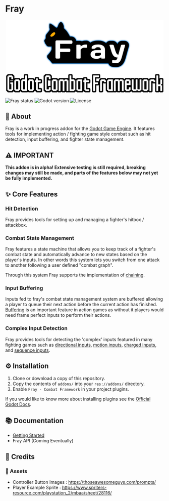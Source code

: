 # Fray

<p align="center">
  <a href="https://godotengine.org">
    <img src="docs/fray_banner.png" width="500" alt="Godot Engine logo">
  </a>
</p>


![Fray status](https://img.shields.io/badge/status-alpha-red) ![Godot version](https://img.shields.io/badge/godot-v3.4-blue)  ![License](https://img.shields.io/badge/license-MIT-informational)

## 📖 About

Fray is a work in progress addon for the [Godot Game Engine](https://godotengine.org). It features tools for implementing action / fighting game style combat such as hit detection, input buffering, and fighter state management.

## ⚠️ IMPORTANT

**This addon is in alpha! Extensive testing is still required, breaking changes may still be made, and parts of the features below may not yet be fully implemented.**

## ✨ Core Features

### Hit Detection

Fray provides tools for setting up and managing a fighter's hitbox / attackbox.

### Combat State Management

Fray features a state machine that allows you to keep track of a fighter's combat state and automatically advance to new states based on the player's inputs. In other words this system lets you switch from one attack to another following a user defined "combat graph".

Through this system Fray supports the implementation of [chaining](https://glossary.infil.net/?t=Chain).

### Input Buffering

Inputs fed to fray's combat state management system are buffered allowing a player to queue their next action before the current action has finished. [Buffering](https://en.wiktionary.org/wiki/Appendix:Glossary_of_fighting_games#Buffering) is an important feature in action games as without it players would need frame perfect inputs to perform their actions.

### Complex Input Detection

Fray provides tools for detecting the 'complex' inputs featured in many fighting games such as [directional inputs](https://mugen.fandom.com/wiki/Command_input#Directional_inputs), [motion inputs](https://mugen.fandom.com/wiki/Command_input#Motion_input), [charged inputs](https://clips.twitch.tv/FuriousObservantOrcaGrammarKing-c1wo4zhroMVZ9I7y), and [sequence inputs](https://mugen.fandom.com/wiki/Command_input#Sequence_inputs).

## ⚙ Installation

1. Clone or download a copy of this repository.
2. Copy the contents of `addons/` into your `res://addons/` directory.
3. Enable `Fray - Combat Framework` in your project plugins.

If you would like to know more about installing plugins see the [Official Godot Docs](https://docs.godotengine.org/en/stable/tutorials/plugins/editor/installing_plugins.html).

## 📚 Documentation

- [Getting Started](./docs/getting_started/index.md)
- Fray API (Coming Eventually)

## 📃 Credits

### 🎨 Assets

- Controller Button Images : <https://thoseawesomeguys.com/prompts/>
- Player Example Sprite : <https://www.spriters-resource.com/playstation_2/mbaa/sheet/28116/>
